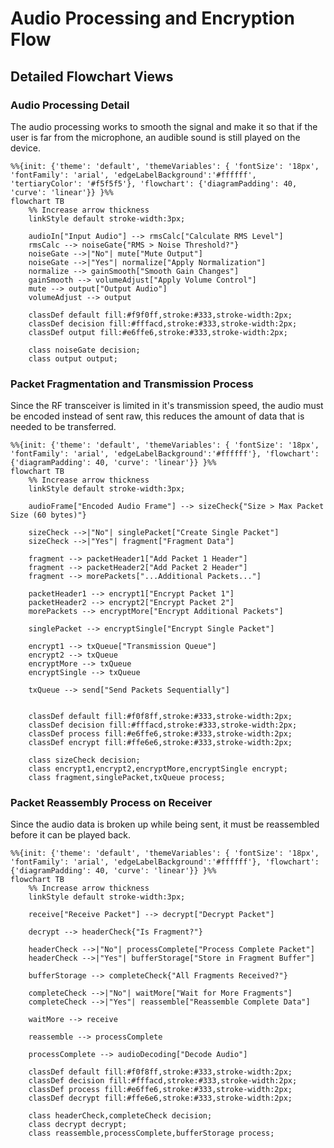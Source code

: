# Audio Processing and Encryption Flow

<div style="page-break-after: always;"></div>

## Detailed Flowchart Views

### Audio Processing Detail

The audio processing works to smooth the signal and make it so that if the user is far from the microphone, an audible sound is still played on the device.

```mermaid
%%{init: {'theme': 'default', 'themeVariables': { 'fontSize': '18px', 'fontFamily': 'arial', 'edgeLabelBackground':'#ffffff', 'tertiaryColor': '#f5f5f5'}, 'flowchart': {'diagramPadding': 40, 'curve': 'linear'}} }%%
flowchart TB
    %% Increase arrow thickness
    linkStyle default stroke-width:3px;

    audioIn["Input Audio"] --> rmsCalc["Calculate RMS Level"]
    rmsCalc --> noiseGate{"RMS > Noise Threshold?"}
    noiseGate -->|"No"| mute["Mute Output"]
    noiseGate -->|"Yes"| normalize["Apply Normalization"]
    normalize --> gainSmooth["Smooth Gain Changes"]
    gainSmooth --> volumeAdjust["Apply Volume Control"]
    mute --> output["Output Audio"]
    volumeAdjust --> output

    classDef default fill:#f9f0ff,stroke:#333,stroke-width:2px;
    classDef decision fill:#fffacd,stroke:#333,stroke-width:2px;
    classDef output fill:#e6ffe6,stroke:#333,stroke-width:2px;

    class noiseGate decision;
    class output output;
```

### Packet Fragmentation and Transmission Process

Since the RF transceiver is limited in it's transmission speed, the audio must be encoded instead of sent raw, this reduces the amount of data that is needed to be transferred.

```mermaid
%%{init: {'theme': 'default', 'themeVariables': { 'fontSize': '18px', 'fontFamily': 'arial', 'edgeLabelBackground':'#ffffff'}, 'flowchart': {'diagramPadding': 40, 'curve': 'linear'}} }%%
flowchart TB
    %% Increase arrow thickness
    linkStyle default stroke-width:3px;

    audioFrame["Encoded Audio Frame"] --> sizeCheck{"Size > Max Packet Size (60 bytes)"}

    sizeCheck -->|"No"| singlePacket["Create Single Packet"]
    sizeCheck -->|"Yes"| fragment["Fragment Data"]

    fragment --> packetHeader1["Add Packet 1 Header"]
    fragment --> packetHeader2["Add Packet 2 Header"]
    fragment --> morePackets["...Additional Packets..."]

    packetHeader1 --> encrypt1["Encrypt Packet 1"]
    packetHeader2 --> encrypt2["Encrypt Packet 2"]
    morePackets --> encryptMore["Encrypt Additional Packets"]

    singlePacket --> encryptSingle["Encrypt Single Packet"]

    encrypt1 --> txQueue["Transmission Queue"]
    encrypt2 --> txQueue
    encryptMore --> txQueue
    encryptSingle --> txQueue

    txQueue --> send["Send Packets Sequentially"]


    classDef default fill:#f0f8ff,stroke:#333,stroke-width:2px;
    classDef decision fill:#fffacd,stroke:#333,stroke-width:2px;
    classDef process fill:#e6ffe6,stroke:#333,stroke-width:2px;
    classDef encrypt fill:#ffe6e6,stroke:#333,stroke-width:2px;

    class sizeCheck decision;
    class encrypt1,encrypt2,encryptMore,encryptSingle encrypt;
    class fragment,singlePacket,txQueue process;
```

<div style="page-break-after: always;"></div>

### Packet Reassembly Process on Receiver

Since the audio data is broken up while being sent, it must be reassembled before it can be played back.

```mermaid
%%{init: {'theme': 'default', 'themeVariables': { 'fontSize': '18px', 'fontFamily': 'arial', 'edgeLabelBackground':'#ffffff'}, 'flowchart': {'diagramPadding': 40, 'curve': 'linear'}} }%%
flowchart TB
    %% Increase arrow thickness
    linkStyle default stroke-width:3px;

    receive["Receive Packet"] --> decrypt["Decrypt Packet"]

    decrypt --> headerCheck{"Is Fragment?"}

    headerCheck -->|"No"| processComplete["Process Complete Packet"]
    headerCheck -->|"Yes"| bufferStorage["Store in Fragment Buffer"]

    bufferStorage --> completeCheck{"All Fragments Received?"}

    completeCheck -->|"No"| waitMore["Wait for More Fragments"]
    completeCheck -->|"Yes"| reassemble["Reassemble Complete Data"]

    waitMore --> receive

    reassemble --> processComplete

    processComplete --> audioDecoding["Decode Audio"]

    classDef default fill:#f0f8ff,stroke:#333,stroke-width:2px;
    classDef decision fill:#fffacd,stroke:#333,stroke-width:2px;
    classDef process fill:#e6ffe6,stroke:#333,stroke-width:2px;
    classDef decrypt fill:#ffe6e6,stroke:#333,stroke-width:2px;

    class headerCheck,completeCheck decision;
    class decrypt decrypt;
    class reassemble,processComplete,bufferStorage process;
```
